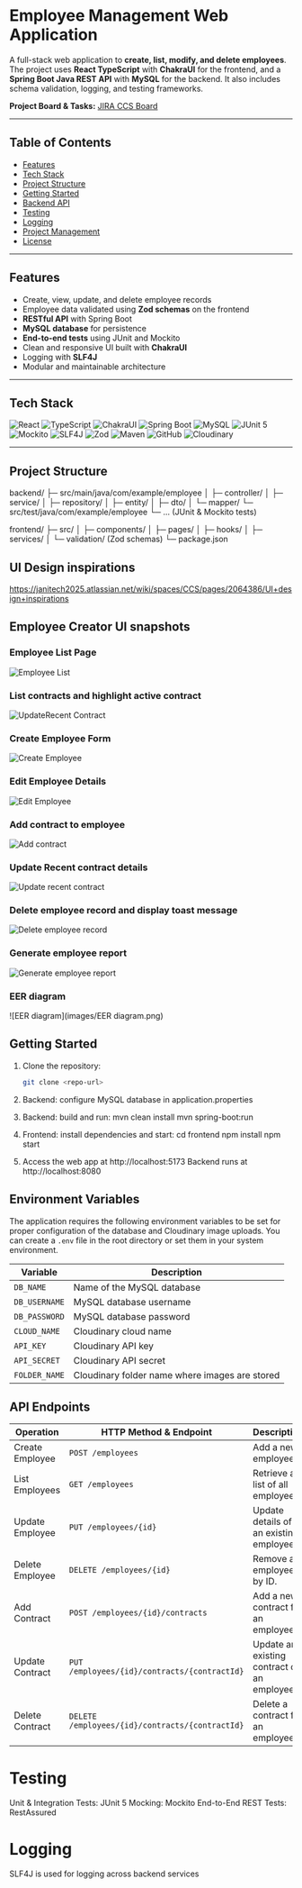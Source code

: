 # Employee Management Web Application

A full-stack web application to **create, list, modify, and delete employees**. The project uses **React TypeScript** with **ChakraUI** for the frontend, and a **Spring Boot Java REST API** with **MySQL** for the backend. It also includes schema validation, logging, and testing frameworks.

**Project Board & Tasks:** [JIRA CCS Board](https://janitech2025.atlassian.net/jira/software/projects/CCS/boards/1)

---

## Table of Contents

- [Features](#features)
- [Tech Stack](#tech-stack)
- [Project Structure](#project-structure)
- [Getting Started](#getting-started)
- [Backend API](#backend-api)
- [Testing](#testing)
- [Logging](#logging)
- [Project Management](#project-management)
- [License](#license)

---

## Features

- Create, view, update, and delete employee records
- Employee data validated using **Zod schemas** on the frontend
- **RESTful API** with Spring Boot
- **MySQL database** for persistence
- **End-to-end tests** using JUnit and Mockito
- Clean and responsive UI built with **ChakraUI**
- Logging with **SLF4J**
- Modular and maintainable architecture

---

## Tech Stack

![React](https://img.shields.io/badge/React-61DAFB?style=for-the-badge&logo=react&logoColor=black)
![TypeScript](https://img.shields.io/badge/TypeScript-3178C6?style=for-the-badge&logo=typescript&logoColor=white)
![ChakraUI](https://img.shields.io/badge/ChakraUI-319795?style=for-the-badge&logo=chakra-ui&logoColor=white)
![Spring Boot](https://img.shields.io/badge/Spring%20Boot-6DB33F?style=for-the-badge&logo=spring&logoColor=white)
![MySQL](https://img.shields.io/badge/MySQL-4479A1?style=for-the-badge&logo=mysql&logoColor=white)
![JUnit 5](https://img.shields.io/badge/JUnit_5-25A162?style=for-the-badge&logo=junit5&logoColor=white)
![Mockito](https://img.shields.io/badge/Mockito-00C853?style=for-the-badge&logo=mockito&logoColor=white)
![SLF4J](https://img.shields.io/badge/SLF4J-6DB33F?style=for-the-badge)
![Zod](https://img.shields.io/badge/Zod-6C63FF?style=for-the-badge)
![Maven](https://img.shields.io/badge/Maven-C71A36?style=for-the-badge&logo=apache-maven&logoColor=white)
![GitHub](https://img.shields.io/badge/GitHub-181717?style=for-the-badge&logo=github&logoColor=white)
![Cloudinary](https://img.shields.io/badge/Cloudinary-FF5C00?style=for-the-badge&logo=cloudinary&logoColor=white)

---

## Project Structure

backend/
├─ src/main/java/com/example/employee
│ ├─ controller/
│ ├─ service/
│ ├─ repository/
│ ├─ entity/
│ ├─ dto/
│ └─ mapper/
└─ src/test/java/com/example/employee
└─ ... (JUnit & Mockito tests)

frontend/
├─ src/
│ ├─ components/
│ ├─ pages/
│ ├─ hooks/
│ ├─ services/
│ └─ validation/ (Zod schemas)
└─ package.json

## UI Design inspirations

https://janitech2025.atlassian.net/wiki/spaces/CCS/pages/2064386/UI+design+inspirations

## Employee Creator UI snapshots

### Employee List Page

![Employee List](images/main.png)

### List contracts and highlight active contract

![UpdateRecent Contract](images/UpdateRecentContract.png)

### Create Employee Form

![Create Employee](images/CreateEmployee.png)

### Edit Employee Details

![Edit Employee](images/UpdateEmployeeDetails.png)

### Add contract to employee

![Add contract](images/AddContracttoEmployee.png)

### Update Recent contract details

![Update recent contract](images/UpdateRecentContract.png)

### Delete employee record and display toast message

![Delete employee record](images/DeleteEmployeeToastMsg.png)

### Generate employee report

![Generate employee report](images/GenerateReportDropDown.png)

### EER diagram

![EER diagram](images/EER diagram.png)

## Getting Started

1. Clone the repository:

   ```bash
   git clone <repo-url>

   ```

2. Backend: configure MySQL database in application.properties

3. Backend: build and run:
   mvn clean install
   mvn spring-boot:run

4. Frontend: install dependencies and start:
   cd frontend
   npm install
   npm start

5. Access the web app at http://localhost:5173
   Backend runs at http://localhost:8080

## Environment Variables

The application requires the following environment variables to be set for proper configuration of the database and Cloudinary image uploads. You can create a `.env` file in the root directory or set them in your system environment.

| Variable      | Description                                    |
| ------------- | ---------------------------------------------- |
| `DB_NAME`     | Name of the MySQL database                     |
| `DB_USERNAME` | MySQL database username                        |
| `DB_PASSWORD` | MySQL database password                        |
| `CLOUD_NAME`  | Cloudinary cloud name                          |
| `API_KEY`     | Cloudinary API key                             |
| `API_SECRET`  | Cloudinary API secret                          |
| `FOLDER_NAME` | Cloudinary folder name where images are stored |

## API Endpoints

| Operation       | HTTP Method & Endpoint                          | Description                                 |
| --------------- | ----------------------------------------------- | ------------------------------------------- |
| Create Employee | `POST /employees`                               | Add a new employee.                         |
| List Employees  | `GET /employees`                                | Retrieve a list of all employees.           |
| Update Employee | `PUT /employees/{id}`                           | Update details of an existing employee.     |
| Delete Employee | `DELETE /employees/{id}`                        | Remove an employee by ID.                   |
| Add Contract    | `POST /employees/{id}/contracts`                | Add a new contract for an employee.         |
| Update Contract | `PUT /employees/{id}/contracts/{contractId}`    | Update an existing contract of an employee. |
| Delete Contract | `DELETE /employees/{id}/contracts/{contractId}` | Delete a contract for an employee.          |

# Testing

Unit & Integration Tests: JUnit 5
Mocking: Mockito
End-to-End REST Tests: RestAssured

# Logging

SLF4J is used for logging across backend services
